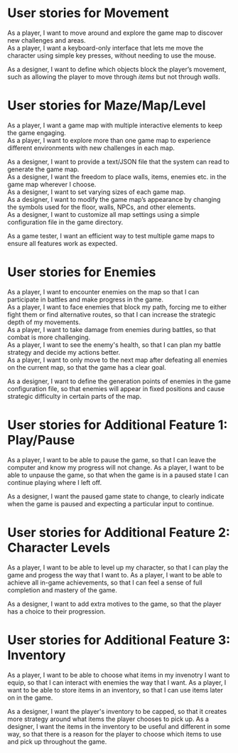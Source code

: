 # User stories for Movement
As a player, I want to move around and explore the game map to discover new challenges and areas.<br>
As a player, I want a keyboard-only interface that lets me move the character using simple key presses, without needing to use the mouse.<br>

As a designer, I want to define which objects block the player’s movement, such as allowing the player to move through *items* but not through *walls*.<br>

# User stories for Maze/Map/Level
As a player, I want a game map with multiple interactive elements to keep the game engaging.<br>
As a player, I want to explore more than one game map to experience different environments with new challenges in each map.<br>

As a designer, I want to provide a text/JSON file that the system can read to generate the game map.<br>
As a designer, I want the freedom to place walls, items, enemies etc. in the game map wherever I choose.<br>
As a designer, I want to set varying sizes of each game map.<br>
As a designer, I want to modify the game map’s appearance by changing the symbols used for the floor, walls, NPCs, and other elements.<br>
As a designer, I want to customize all map settings using a simple configuration file in the game directory.<br>

As a game tester, I want an efficient way to test multiple game maps to ensure all features work as expected.<br>

# User stories for Enemies
As a player, I want to encounter enemies on the map so that I can participate in battles and make progress in the game.<br>
As a player, I want to face enemies that block my path, forcing me to either fight them or find alternative routes, so that I can increase the strategic depth of my movements.<br>
As a player, I want to take damage from enemies during battles, so that combat is more challenging.<br>
As a player, I want to see the enemy's health, so that I can plan my battle strategy and decide my actions better.<br>
As a player, I want to only move to the next map after defeating all enemies on the current map, so that the game has a clear goal.<br>

As a designer, I want to define the generation points of enemies in the game configuration file, so that enemies will appear in fixed positions and cause strategic difficulty in certain parts of the map.<br>

# User stories for Additional Feature 1: Play/Pause

As a player, I want to be able to pause the game, so that I can leave the computer and know my progress will not change.
As a player, I want to be able to unpause the game, so that when the game is in a paused state I can continue playing where I left off.

As a designer, I want the paused game state to change, to clearly indicate when the game is paused and expecting a particular input to continue.

# User stories for Additional Feature 2: Character Levels

As a player, I want to be able to level up my character, so that I can play the game and progess the way that I want to.
As a player, I want to be able to achieve all in-game achievements, so that I can feel a sense of full completion and mastery of the game.

As a designer, I want to add extra motives to the game, so that the player has a choice to their progression.

# User stories for Additional Feature 3: Inventory
As a player, I want to be able to choose what items in my invenotry I want to equip, so that I can interact with enemies the way that I want.
As a player, I want to be able to store items in an inventory, so that I can use items later on in the game.

As a designer, I want the player's inventory to be capped, so that it creates more strategy around what items the player chooses to pick up.
As a designer, I want the items in the inventory to be useful and different in some way, so that there is a reason for the player to choose which items to use and pick up throughout the game.
